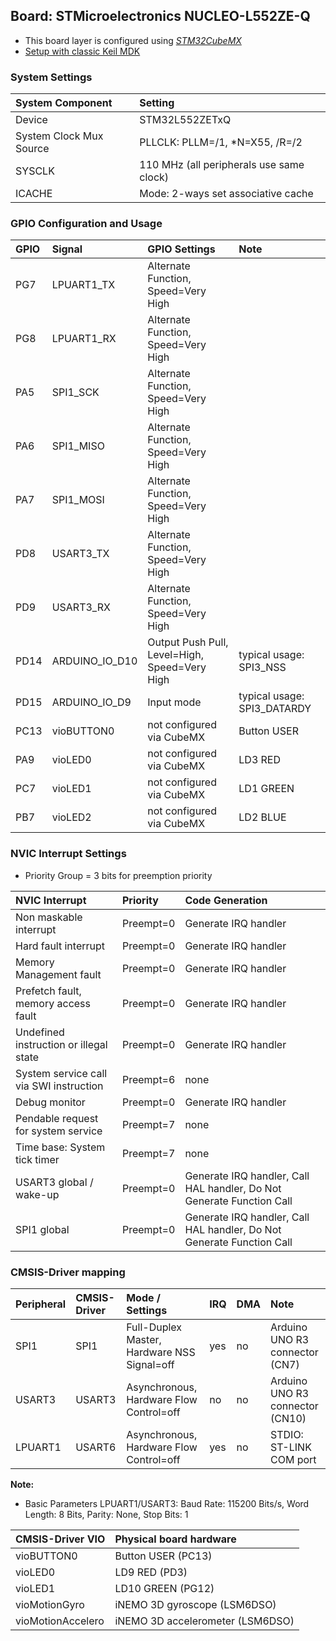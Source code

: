 Board: STMicroelectronics NUCLEO-L552ZE-Q
-----------------------------------------

- This board layer is configured using [*STM32CubeMX*](https://www.st.com/en/development-tools/stm32cubemx.html)
- [Setup with classic Keil MDK](https://www.keil.com/pack/doc/STM32Cube)

### System  Settings

| System  Component       | Setting
|:------------------------|:----------------------------------------
| Device                  | STM32L552ZETxQ
| System Clock Mux Source | PLLCLK: PLLM=/1, *N=X55, /R=/2
| SYSCLK                  | 110 MHz (all peripherals use same clock)
| ICACHE                  | Mode: 2-ways set associative cache

### GPIO Configuration and Usage

| GPIO | Signal           | GPIO Settings                                 | Note
|:-----|:-----------------|:----------------------------------------------|:------
| PG7  | LPUART1_TX       | Alternate Function, Speed=Very High           |
| PG8  | LPUART1_RX       | Alternate Function, Speed=Very High           |
| PA5  | SPI1_SCK         | Alternate Function, Speed=Very High           |
| PA6  | SPI1_MISO        | Alternate Function, Speed=Very High           |
| PA7  | SPI1_MOSI        | Alternate Function, Speed=Very High           |
| PD8  | USART3_TX        | Alternate Function, Speed=Very High           |
| PD9  | USART3_RX        | Alternate Function, Speed=Very High           |
| PD14 | ARDUINO_IO_D10   | Output Push Pull, Level=High, Speed=Very High | typical usage: SPI3_NSS
| PD15 | ARDUINO_IO_D9    | Input mode                                    | typical usage: SPI3_DATARDY
| PC13 | vioBUTTON0       | not configured via CubeMX                     | Button USER
| PA9  | vioLED0          | not configured via CubeMX                     | LD3 RED
| PC7  | vioLED1          | not configured via CubeMX                     | LD1 GREEN
| PB7  | vioLED2          | not configured via CubeMX                     | LD2 BLUE 

### NVIC Interrupt Settings

 - Priority Group = 3 bits for preemption priority

| NVIC Interrupt                          | Priority     | Code Generation
|:----------------------------------------|:-------------|:--------------------
| Non maskable interrupt                  | Preempt=0    | Generate IRQ handler
| Hard fault interrupt                    | Preempt=0    | Generate IRQ handler
| Memory Management fault                 | Preempt=0    | Generate IRQ handler
| Prefetch fault, memory access fault     | Preempt=0    | Generate IRQ handler
| Undefined instruction or illegal state  | Preempt=0    | Generate IRQ handler
| System service call via SWI instruction | Preempt=6    | none
| Debug monitor                           | Preempt=0    | Generate IRQ handler
| Pendable request for system service     | Preempt=7    | none
| Time base: System tick timer            | Preempt=7    | none
| USART3 global / wake-up                 | Preempt=0    | Generate IRQ handler, Call HAL handler, Do Not Generate Function Call
| SPI1 global                             | Preempt=0    | Generate IRQ handler, Call HAL handler, Do Not Generate Function Call

### CMSIS-Driver mapping

| Peripheral   | CMSIS-Driver | Mode / Settings                             | IRQ | DMA | Note 
|:-------------|:-------------|:--------------------------------------------|:----|:----|:----
| SPI1         | SPI1         | Full-Duplex Master, Hardware NSS Signal=off | yes | no  | Arduino UNO R3 connector (CN7)
| USART3       | USART3       | Asynchronous, Hardware Flow Control=off     | no  | no  | Arduino UNO R3 connector (CN10)
| LPUART1      | USART6       | Asynchronous, Hardware Flow Control=off     | yes | no  | STDIO: ST-LINK COM port

**Note:**
- Basic Parameters LPUART1/USART3: Baud Rate: 115200 Bits/s, Word Length: 8 Bits, Parity: None, Stop Bits: 1

| CMSIS-Driver VIO  | Physical board hardware
|:------------------|:-----------------------
| vioBUTTON0        | Button USER (PC13)
| vioLED0           | LD9 RED (PD3)
| vioLED1           | LD10 GREEN (PG12)
| vioMotionGyro     | iNEMO 3D gyroscope (LSM6DSO)
| vioMotionAccelero | iNEMO 3D accelerometer (LSM6DSO)
